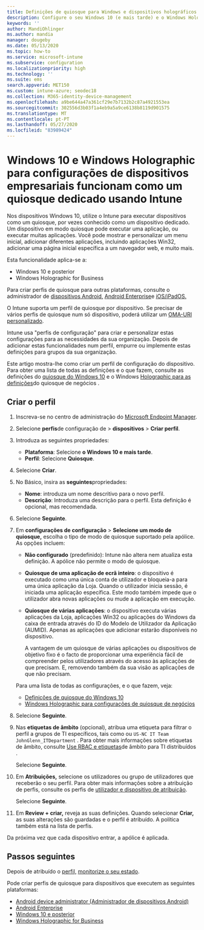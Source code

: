 ```yaml
---
title: Definições de quiosque para Windows e dispositivos holográficos no Microsoft Intune - Azure Microsoft Docs
description: Configure o seu Windows 10 (e mais tarde) e o Windows Holographic para dispositivos Empresariais como quiosques de aplicações únicas e multi-aplicações, personalize o menu inicial, adicione apps, mostre a barra de tarefas e configure um navegador web no Microsoft Intune.
keywords: ''
author: MandiOhlinger
ms.author: mandia
manager: dougeby
ms.date: 05/13/2020
ms.topic: how-to
ms.service: microsoft-intune
ms.subservice: configuration
ms.localizationpriority: high
ms.technology: ''
ms.suite: ems
search.appverid: MET150
ms.custom: intune-azure; seodec18
ms.collection: M365-identity-device-management
ms.openlocfilehash: a9be644a47a361cf29e7b7132b2c87a4921553ea
ms.sourcegitcommit: 302556d3b03f1a4eb9a5a9ce6138b8119d901575
ms.translationtype: MT
ms.contentlocale: pt-PT
ms.lasthandoff: 05/27/2020
ms.locfileid: "83989424"
---
```

# <a name="windows-10-and-windows-holographic-for-business-device-settings-to-run-as-a-dedicated-kiosk-using-intune"></a>Windows 10 e Windows Holographic para configurações de dispositivos empresariais funcionam como um quiosque dedicado usando Intune

Nos dispositivos Windows 10, utilize o Intune para executar dispositivos como um quiosque, por vezes conhecido como um dispositivo dedicado. Um dispositivo em modo quiosque pode executar uma aplicação, ou executar muitas aplicações. Você pode mostrar e personalizar um menu inicial, adicionar diferentes aplicações, incluindo aplicações Win32, adicionar uma página inicial específica a um navegador web, e muito mais. 

Esta funcionalidade aplica-se a:

- Windows 10 e posterior
- Windows Holographic for Business

Para criar perfis de quiosque para outras plataformas, consulte o administrador de [dispositivos Android,](device-restrictions-android.md#kiosk) [Android Enterprise](device-restrictions-android-for-work.md#dedicated-devices)e [iOS/iPadOS.](device-restrictions-ios.md#kiosk)

O Intune suporta um perfil de quiosque por dispositivo. Se precisar de vários perfis de quiosque num só dispositivo, poderá utilizar um [OMA-URI personalizado](custom-settings-windows-10.md).

Intune usa "perfis de configuração" para criar e personalizar estas configurações para as necessidades da sua organização. Depois de adicionar estas funcionalidades num perfil, empurre ou implemente estas definições para grupos da sua organização.

Este artigo mostra-lhe como criar um perfil de configuração do dispositivo. Para obter uma lista de todas as definições e o que fazem, consulte as definições do [quiosque do Windows 10](kiosk-settings-windows.md) e o Windows [Holographic para as definições](kiosk-settings-holographic.md)do quiosque de negócios .

## <a name="create-the-profile"></a>Criar o perfil

1. Inscreva-se no centro de administração do [Microsoft Endpoint Manager](https://go.microsoft.com/fwlink/?linkid=2109431).
2. Selecione **perfis**de configuração de  >  **dispositivos**  >  **Criar perfil**.
3. Introduza as seguintes propriedades:

   - **Plataforma**: Selecione **o Windows 10 e mais tarde**.
   - **Perfil**: Selecione **Quiosque**.

4. Selecione **Criar**.
5. No Básico, insira as **seguintes**propriedades:

   - **Nome**: introduza um nome descritivo para o novo perfil.
   - **Descrição**: Introduza uma descrição para o perfil. Esta definição é opcional, mas recomendada.

6. Selecione **Seguinte**.
7. Em **configurações de configuração**  >  **Selecione um modo de quiosque,** escolha o tipo de modo de quiosque suportado pela apólice. As opções incluem:

    - **Não configurado** (predefinido): Intune não altera nem atualiza esta definição. A apólice não permite o modo de quiosque.
    - **Quiosque de uma aplicação de ecrã inteiro**: o dispositivo é executado como uma única conta de utilizador e bloqueia-a para uma única aplicação da Loja. Quando o utilizador inicia sessão, é iniciada uma aplicação específica. Este modo também impede que o utilizador abra novas aplicações ou mude a aplicação em execução.
    - **Quiosque de várias aplicações**: o dispositivo executa várias aplicações da Loja, aplicações Win32 ou aplicações do Windows da caixa de entrada através do ID do Modelo de Utilizador da Aplicação (AUMID). Apenas as aplicações que adicionar estarão disponíveis no dispositivo.

        A vantagem de um quiosque de várias aplicações ou dispositivos de objetivo fixo é o facto de proporcionar uma experiência fácil de compreender pelos utilizadores através do acesso às aplicações de que precisam. E, removendo também da sua visão as aplicações de que não precisam.

    Para uma lista de todas as configurações, e o que fazem, veja:

      - [Definições de quiosque do Windows 10](kiosk-settings-windows.md)
      - [Windows Holographic para configurações de quiosque de negócios](kiosk-settings-holographic.md)

8. Selecione **Seguinte**.

9. Nas **etiquetas de âmbito** (opcional), atribua uma etiqueta para filtrar o perfil a grupos de TI específicos, tais como ou `US-NC IT Team` `JohnGlenn_ITDepartment` . Para obter mais informações sobre etiquetas de âmbito, consulte [Use RBAC e etiquetas](../fundamentals/scope-tags.md)de âmbito para TI distribuídos .

    Selecione **Seguinte**.

10. Em **Atribuições,** selecione os utilizadores ou grupo de utilizadores que receberão o seu perfil. Para obter mais informações sobre a atribuição de perfis, consulte os perfis de [utilizador e dispositivo de atribuição](device-profile-assign.md).

    Selecione **Seguinte**.

11. Em **Review + criar,** reveja as suas definições. Quando selecionar **Criar,** as suas alterações são guardadas e o perfil é atribuído. A política também está na lista de perfis.

Da próxima vez que cada dispositivo entrar, a apólice é aplicada.

## <a name="next-steps"></a>Passos seguintes

Depois de atribuído o [perfil,](device-profile-assign.md) [monitorize o seu estado](device-profile-monitor.md).

Pode criar perfis de quiosque para dispositivos que executem as seguintes plataformas:

- [Android device administrator (Administrador de dispositivos Android)](device-restrictions-android.md#kiosk)
- [Android Enterprise](device-restrictions-android-for-work.md#dedicated-devices)
- [Windows 10 e posterior](kiosk-settings-windows.md)
- [Windows Holographic for Business](kiosk-settings-holographic.md)
